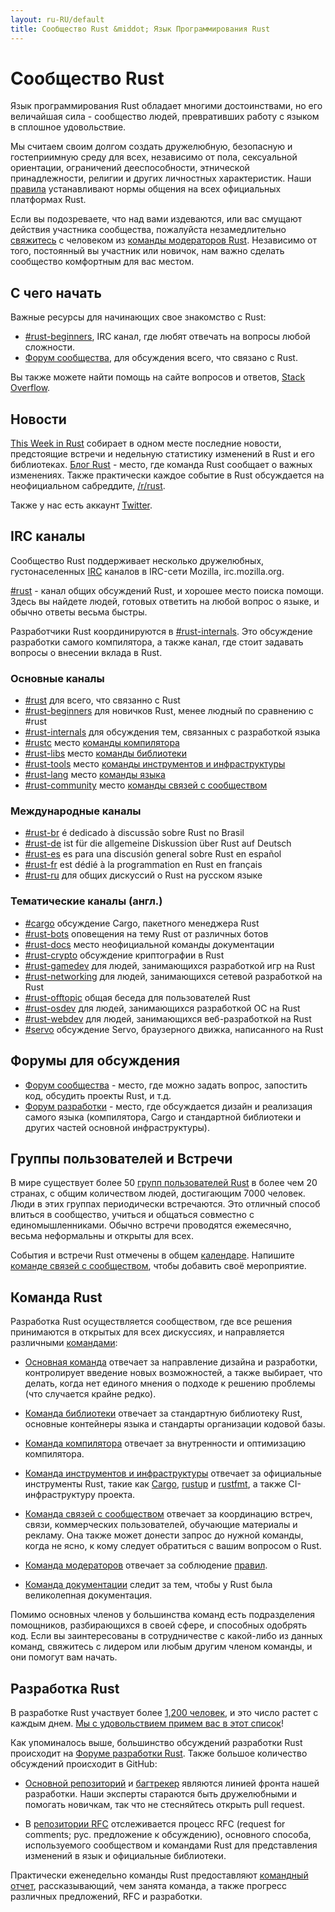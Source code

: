```yaml
---
layout: ru-RU/default
title: Сообщество Rust &middot; Язык Программирования Rust
---
```


# Сообщество Rust

Язык программирования Rust обладает многими достоинствами, но его
величайшая сила - сообщество людей, превративших работу с языком в сплошное удовольствие.

Мы считаем своим долгом создать дружелюбную, безопасную и
гостеприимную среду для всех, независимо от пола, сексуальной
ориентации, ограничений дееспособности, этнической принадлежности,
религии и других личностных характеристик. Наши [правила][coc]
устанавливают нормы общения на всех официальных платформах Rust.

Если вы подозреваете, что над вами издеваются, или
вас смущают действия участника сообщества, пожалуйста незамедлительно
[свяжитесь][mod_team_email] с человеком из
[команды модераторов Rust][mod_team]. Независимо от того, постоянный
вы участник или новичок, нам важно сделать сообщество комфортным для
вас местом.

[coc]: https://www.rust-lang.org/conduct.html
[mod_team]: https://www.rust-lang.org/team.html#Moderation
[mod_team_email]: mailto:rust-mods@rust-lang.org

## С чего начать

Важные ресурсы для начинающих свое знакомство с Rust:

- [#rust-beginners][beginners_irc], IRC канал, где любят
  отвечать на вопросы любой сложности.
- [Форум сообщества][users_forum], для обсуждения всего, что связано с Rust.

Вы также можете найти помощь на сайте вопросов и ответов, [Stack Overflow][stack_overflow].

[stack_overflow]: https://ru.stackoverflow.com/questions/tagged/rust


## Новости

[This Week in Rust][twir] собирает в одном месте последние
новости, предстоящие встречи и недельную статистику изменений в Rust
и его библиотеках. [Блог Rust][rust_blog] - место, где
команда Rust сообщает о важных изменениях. Также практически каждое событие
в Rust обсуждается на неофициальном сабреддите, [/r/rust][reddit].

Также у нас есть аккаунт [Twitter][twitter].

[twir]: https://this-week-in-rust.org/
[rust_blog]: http://blog.rust-lang.org/
[reddit]: https://www.reddit.com/r/rust
[reddit_coc]: https://www.reddit.com/r/rust/comments/2rvrzx/our_code_of_conduct_please_read/
[twitter]: https://twitter.com/rustlang

## IRC каналы

Сообщество Rust поддерживает несколько дружелюбных,
густонаселенных [IRC] каналов в IRC-сети Mozilla, irc.mozilla.org.

[#rust][rust_irc] - канал общих обсуждений Rust, и
хорошее место поиска помощи. Здесь вы найдете людей,
готовых ответить на любой вопрос о языке, и обычно ответы весьма быстры.

Разработчики Rust координируются в [#rust-internals][internals_irc]. Это обсуждение разработки самого компилятора, а также канал, где стоит задавать вопросы о внесении вклада в Rust.

### Основные каналы

- [#rust][rust_irc] для всего, что связанно с Rust
- [#rust-beginners][beginners_irc] для новичков Rust, менее людный по сравнению с #rust
- [#rust-internals][internals_irc] для обсуждения тем, связанных с разработкой языка
- [#rustc][rustc_irc] место [команды компилятора][compiler_team]
- [#rust-libs][libs_irc] место [команды библиотеки][library_team]
- [#rust-tools][tools_irc] место [команды инструментов и инфраструктуры][tool_team]
- [#rust-lang][lang_irc] место [команды языка][language_team]
- [#rust-community][community_irc] место [команды связей с сообществом][community_team]

### Международные каналы

- [#rust-br][br_irc] é dedicado à discussão sobre Rust no Brasil
- [#rust-de][de_irc] ist für die allgemeine Diskussion über Rust auf Deutsch
- [#rust-es][es_irc] es para una discusión general sobre Rust en español
- [#rust-fr][fr_irc] est dédié à la programmation en Rust en français
- [#rust-ru][ru_irc] для общих дискуссий о Rust на русском языке

### Тематические каналы (англ.)

- [#cargo][cargo_irc] обсуждение Cargo, пакетного менеджера Rust
- [#rust-bots][bots_irc] оповещения на тему Rust от различных ботов
- [#rust-docs][docs_irc] место неофициальной команды документации
- [#rust-crypto][crypto_irc] обсуждение криптографии в Rust
- [#rust-gamedev][gamedev_irc] для людей, занимающихся разработкой игр на Rust
- [#rust-networking][networking_irc] для людей, занимающихся сетевой разработкой на Rust
- [#rust-offtopic][offtopic_irc] общая беседа для пользователей Rust
- [#rust-osdev][osdev_irc] для людей, занимающихся разработкой ОС на Rust
- [#rust-webdev][webdev_irc] для людей, занимающихся веб-разработкой на Rust
- [#servo][servo_irc] обсуждение Servo, браузерного движка, написанного на Rust

[IRC]: https://en.wikipedia.org/wiki/Internet_Relay_Chat
[beginners_irc]: https://client00.chat.mibbit.com/?server=irc.mozilla.org&channel=%23rust-beginners
[bots_irc]: https://client00.chat.mibbit.com/?server=irc.mozilla.org&channel=%23rust-bots
[br_irc]: https://client00.chat.mibbit.com/?server=irc.mozilla.org&channel=%23rust-br
[cargo_irc]: https://client00.chat.mibbit.com/?server=irc.mozilla.org&channel=%23cargo
[community_irc]: https://client00.chat.mibbit.com/?server=irc.mozilla.org&channel=%23rust-community
[crypto_irc]: https://client00.chat.mibbit.com/?server=irc.mozilla.org&channel=%23rust-crypto
[de_irc]: https://client00.chat.mibbit.com/?server=irc.mozilla.org&channel=%23rust-de
[es_irc]: https://client00.chat.mibbit.com/?server=irc.mozilla.org&channel=%23rust-es
[fr_irc]: https://client00.chat.mibbit.com/?server=irc.mozilla.org&channel=%23rust-fr
[gamedev_irc]: https://client00.chat.mibbit.com/?server=irc.mozilla.org&channel=%23rust-gamedev
[internals_irc]: https://client00.chat.mibbit.com/?server=irc.mozilla.org&channel=%23rust-internals
[lang_irc]: https://client00.chat.mibbit.com/?server=irc.mozilla.org&channel=%23rust-lang
[libs_irc]: https://client00.chat.mibbit.com/?server=irc.mozilla.org&channel=%23rust-libs
[networking_irc]: https://client00.chat.mibbit.com/?server=irc.mozilla.org&channel=%23rust-networking
[offtopic_irc]: https://client00.chat.mibbit.com/?server=irc.mozilla.org&channel=%23rust-offtopic
[osdev_irc]: https://client00.chat.mibbit.com/?server=irc.mozilla.org&channel=%23rust-osdev
[ru_irc]: https://client00.chat.mibbit.com/?server=irc.mozilla.org&channel=%23rust-ru
[rust_irc]: https://client00.chat.mibbit.com/?server=irc.mozilla.org&channel=%23rust
[rustc_irc]: https://client00.chat.mibbit.com/?server=irc.mozilla.org&channel=%23rustc
[servo_irc]: https://client00.chat.mibbit.com/?server=irc.mozilla.org&channel=%23servo
[tools_irc]: https://client00.chat.mibbit.com/?server=irc.mozilla.org&channel=%23rust-tools
[webdev_irc]: https://client00.chat.mibbit.com/?server=irc.mozilla.org&channel=%23rust-webdev
[docs_irc]: https://client00.chat.mibbit.com/?server=irc.mozilla.org&channel=%23rust-docs

## Форумы для обсуждения

- [Форум сообщества][users_forum] - место, где можно задать вопрос,
  запостить код, обсудить проекты Rust, и т.д.
- [Форум разработки][internals_forum] - место, где обсуждается дизайн
  и реализация самого языка (компилятора, Cargo и стандартной библиотеки
  и других частей основной инфраструктуры).

[users_forum]: https://users.rust-lang.org/
[internals_forum]: https://internals.rust-lang.org/

## Группы пользователей и Встречи

В мире существует более 50 [групп пользователей Rust][user_group] в
более чем 20 странах, с общим количеством людей, достигающим 7000
человек. Люди в этих группах периодически встречаются. Это отличный
способ влиться в сообщество, учиться и общаться совместно с
единомышленниками. Обычно встречи проводятся ежемесячно, весьма
неформальны и открыты для всех.

События и встречи Rust отмечены в общем [календаре][calendar].
Напишите [команде связей с сообществом][community_team], чтобы
добавить своё мероприятие.

[user_group]: ./user-groups.html
[calendar]: https://www.google.com/calendar/embed?src=apd9vmbc22egenmtu5l6c5jbfc@group.calendar.google.com

## Команда Rust

Разработка Rust осуществляется сообществом, где все решения принимаются
в открытых для всех дискуссиях, и направляется различными [командами][teams]:

* [Основная команда][core_team] отвечает за направление дизайна
  и разработки, контролирует введение новых возможностей, а также
  выбирает, что делать, когда нет единого мнения о подходе к решению проблемы
  (что случается крайне редко).

* [Команда библиотеки][library_team] отвечает за стандартную
  библиотеку Rust, основные контейнеры языка и стандарты организации
  кодовой базы.

* [Команда компилятора][compiler_team] отвечает за внутренности
  и оптимизацию компилятора.

* [Команда инструментов и инфраструктуры][tool_team] отвечает за
  официальные инструменты Rust, такие как [Cargo], [rustup] и [rustfmt],
  а также CI-инфраструктуру проекта.

[Cargo]: https://crates.io
[rustup]: https://www.rustup.rs
[rustfmt]: https://github.com/rust-lang-nursery/rustfmt

* [Команда связей с сообществом][community_team] отвечает за координацию
  встреч, связи, коммерческих пользователей, обучающие материалы и рекламу.
  Она также может донести запрос до нужной команды, когда не ясно, к кому
  следует обратиться с вашим вопросом о Rust.

* [Команда модераторов][mod_team] отвечает за соблюдение [правил][coc].

* [Команда документации][doc_team] следит за тем, чтобы у Rust была
  великолепная документация.

Помимо основных членов у большинства команд есть подразделения помощников,
разбирающихся в своей сфере, и способных одобрять код. Если вы заинтересованы
в сотрудничестве с какой-либо из данных команд, свяжитесь с лидером или
любым другим членом команды, и они помогут вам начать.

[teams]: https://www.rust-lang.org/team.html
[core_team]: https://www.rust-lang.org/team.html#Core
[language_team]: https://www.rust-lang.org/team.html#Language-design
[library_team]: https://www.rust-lang.org/team.html#Library
[compiler_team]: https://www.rust-lang.org/team.html#Compiler
[tool_team]: https://www.rust-lang.org/team.html#Tooling-and-infrastructure
[community_team]: https://www.rust-lang.org/team.html#Community
[mod_team]: https://www.rust-lang.org/team.html#Moderation
[doc_team]: https://www.rust-lang.org/en-US/team.html#Documentation-team

## Разработка Rust

В разработке Rust участвует более [1,200 человек][authors], и это число растет
с каждым днем. [Мы с удовольствием примем вас в этот список][contribute]!

Как упоминалось выше, большинство обсуждений разработки Rust происходит на
[Форуме разработки Rust][internals_forum]. Также большое количество обсуждений
происходит в GitHub:

- [Основной репозиторий][github] и [багтрекер][issue_tracking] являются
  линией фронта нашей разработки. Наши эксперты стараются быть дружелюбными
  и помогать новичкам, так что не стесняйтесь открыть pull request.

- В [репозитории RFC][rfcs] отслеживается процесс RFC (request for comments; рус. предложение к обсуждению),
  основного способа, используемого сообществом и командами Rust для
  представления изменений в язык и официальные библиотеки.

Практически еженедельно команды Rust предоставляют [командный отчет][team_reports],
рассказывающий, чем занята команда, а также прогресс различных предложений,
RFC и разработки.

[authors]: https://github.com/rust-lang/rust/blob/88397e092e01b6043b6f65772710dfe0e59056c5/AUTHORS.txt
[contribute]: contribute.html
[github]: https://github.com/rust-lang/rust
[rfcs]: https://github.com/rust-lang/rfcs
[team_reports]: https://github.com/rust-lang/subteams
[issue_tracking]: https://github.com/rust-lang/rust/issues
